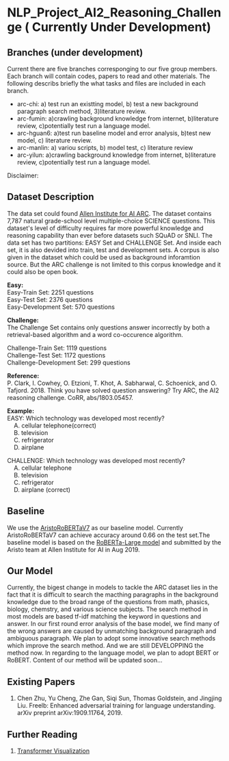 # NLP_Project_AI2_Reasoning_Challenge ( Currently Under Development)
## Branches (under development)
Current there are five branches corresponging to our five group members. Each branch will contain codes, papers to read and other materials. The following describs briefly the what tasks and files are included in each branch.
* arc-chi: a) test run an existting model, b) test a new background paragraph search method, 3)literature review.
* arc-fumin: a)crawling background knowledge from internet, b)literature review, c)potentially test run a language model.
* arc-hguan6: a)test run baseline model and error analysis, b)test new model, c) literature review.
* arc-manlin: a) variou scripts, b) model test, c) literature review
* arc-yilun: a)crawling background knowledge from internet, b)literature review, c)potentially test run a language model.


Disclaimer: 
## Dataset Description
The data set could found [Allen Institute for AI ARC](https://leaderboard.allenai.org/arc/submissions/public). The dataset contains 7,787 natural grade-school level multiple-choice SCIENCE questions. This dataset's level of difficulty requires far more powerful knowledge and reasoning capability than ever before datasets such SQuAD or SNLI. The data set has two partitions: EASY Set and CHALLENGE Set. And inside each set, it is also devided into train, test and development sets. A corpus is also given in the dataset which could be used as background inforamtion source. But the ARC challenge is not limited to this corpus knowledge and it could also be open book.

<b> Easy: </b>  
Easy-Train Set: 2251 questions  
Easy-Test Set: 2376 questions  
Easy-Development Set: 570 questions  

<b> Challenge: </b>  
The Challenge Set contains only questions answer incorrectly by both a retrieval-based algorithm and a word co-occurence algorithm.  

Challenge-Train Set: 1119 questions  
Challenge-Test Set: 1172 questions  
Challenge-Development Set: 299 questions  

<b> Reference: </b>  
P. Clark, I. Cowhey, O. Etzioni, T. Khot, A. Sabharwal, C. Schoenick, and O. Tafjord. 2018. Think you have solved question answering? Try ARC, the AI2 reasoning challenge. CoRR, abs/1803.05457.

<b> Example: </b>  
EASY:
Which technology was developed most recently?  
&nbsp; &nbsp; A. cellular telephone(correct)  
&nbsp; &nbsp; B. television  
&nbsp; &nbsp; C. refrigerator  
&nbsp; &nbsp; D. airplane  

CHALLENGE:
Which technology was developed most recently?  
&nbsp; &nbsp; A. cellular telephone  
&nbsp; &nbsp; B. television  
&nbsp; &nbsp; C. refrigerator  
&nbsp; &nbsp; D. airplane (correct)

## Baseline
We use the [AristoRoBERTaV7](https://leaderboard.allenai.org/arc/submission/blcotvl7rrltlue6bsv0) as our baseline model. Currently AristoRoBERTaV7 can achieve accuracy around 0.66 on the test set.The baseline model is based on the [RoBERTa-Large model](https://arxiv.org/abs/1907.11692) and submitted by the Aristo team at Allen Institute for AI in Aug 2019.

## Our Model 
Currently, the bigest change in models to tackle the ARC dataset lies in the fact that it is difficult to search the macthing paragraphs in the background knowledge due to the broad range of the questions from math, phasics, biology, chemstry,  and various science subjects. The search method in most models are based tf-idf matching the keyword in questions and answer. In our first round error analysis of the base model, we find many of the wrong answers are caused by unmatching background paragraph and ambiguous paragraph. We plan to adopt some innovative search methods which improve the search method. And we are still DEVELOPPING the method now. In regarding to the language model, we plan to adopt BERT or RoBERT. Content of our method will be updated soon...
## Existing Papers
1. Chen Zhu, Yu Cheng, Zhe Gan, Siqi Sun, Thomas Goldstein, and Jingjing Liu. Freelb: Enhanced adversarial training for language understanding. arXiv preprint arXiv:1909.11764, 2019. 
## Further Reading
1. [Transformer Visualization](http://jalammar.github.io/illustrated-transformer/)  
